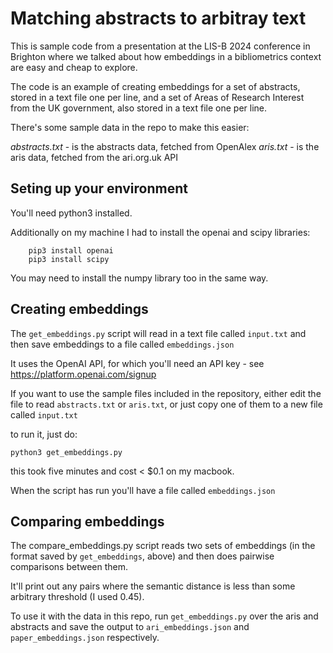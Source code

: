 # Matching abstracts to arbitray text

This is sample code from a presentation at the LIS-B 2024 conference in Brighton where we talked about how embeddings in a bibliometrics context are easy and cheap to explore.

The code is an example of creating embeddings for a set of abstracts, stored in a text file one per line, and a set of Areas of Research Interest from the UK government, also stored in a text file one per line.

There's some sample data in the repo to make this easier:

*abstracts.txt* - is the abstracts data, fetched from OpenAlex
*aris.txt* - is the aris data, fetched from the ari.org.uk API

## Seting up your environment

You'll need python3 installed.

Additionally on my machine I had to install the openai and scipy libraries:

        pip3 install openai
        pip3 install scipy

You may need to install the numpy library too in the same way.

## Creating embeddings

The `get_embeddings.py` script will read in a text file called `input.txt` and then save embeddings to a file called `embeddings.json`

It uses the OpenAI API, for which you'll need an API key - see https://platform.openai.com/signup

If you want to use the sample files included in the repository, either edit the file to read `abstracts.txt` or `aris.txt`, or just copy one of them to a new file called `input.txt`

to run it, just do:

`python3 get_embeddings.py`

this took five minutes and cost < $0.1 on my macbook.

When the script has run you'll have a file called `embeddings.json`

## Comparing embeddings

The compare_embeddings.py script reads two sets of embeddings (in the format saved by `get_embeddings`, above) and then does pairwise comparisons between them.

It'll print out any pairs where the semantic distance is less than some arbitrary threshold (I used 0.45).

To use it with the data in this repo, run `get_embeddings.py` over the aris and abstracts and save the output to `ari_embeddings.json` and `paper_embeddings.json` respectively.


